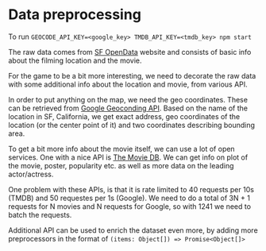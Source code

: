 # Data preprocessing

To run `GEOCODE_API_KEY=<google_key> TMDB_API_KEY=<tmdb_key> npm start`

The raw data comes from [SF OpenData](https://data.sfgov.org/Culture-and-Recreation/Film-Locations-in-San-Francisco/yitu-d5am) website and consists of basic info about the filming location and the movie.

For the game to be a bit more interesting, we need to decorate the raw data with some additional info about the location and movie, from various API.

In order to put anything on the map, we need the geo coordinates. These can be retrieved from [Google Geoconding API](https://developers.google.com/maps/documentation/geocoding/start). Based on the name of the location in SF, California, we get exact address, geo coordinates of the location (or the center point of it) and two coordinates describing bounding area.

To get a bit more info about the movie itself, we can use a lot of open services. One with a nice API is [The Movie DB](developers.themoviedb.org/3). We can get info on plot of the movie, poster, popularity etc. as well as more data on the leading actor/actress. 

One problem with these APIs, is that it is rate limited to 40 requests per 10s (TMDB) and 50 requestes per 1s (Google). We need to do a total of 3N + 1 requests for N movies and N requests for Google, so with 1241 we need to batch the requests.

Additional API can be used to enrich the dataset even more, by adding more preprocessors in the format of `(items: Object[]) => Promise<Object[]>`
